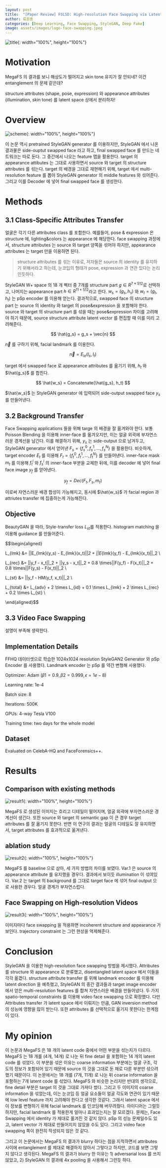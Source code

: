 ```yaml
---
layout: post
title:  "[Paper Review] FSLSD: High-resolution Face Swapping via Latent Semantics Disentanglement"
author: 류원종
categories: [Deep Learning, Face Swapping, StyleGAN, Deep Fake]
image: assets/images/logo-face-swapping.jpeg
---
```


![title](/assets/posts/face-swapping/FSLSD/title.PNG){: width="100%", height="100%"}<br>

# Motivation

MegaFS 의 결과를 보니 해상도가 떨어지고 skin tone 유지가 잘 안되네? 이건 entanglement 의 문제 같은데?

structure attributes (shape, pose, expression) 와 appearance attributes (illumination, skin tone) 를 latent space 상에서 분리하자!

# Overview

![scheme](/assets/posts/face-swapping/FSLSD/scheme.PNG){: width="100%", height="100%"}<br>

이 논문 역시 pretrained StyleGAN generator 를 이용하지만, StyleGAN 에서 나온 결과물은 side-ouptut swapped face 라고 하고, final swapped face 를 만드는 네트워크는 따로 둔다. 그 중간에서 나오는 feature 맵을 활용한다. target 의 appearance attibutes 는 그대로 사용하면서 source 와 target 의 structure attributes 를 섞는다. target 의 배경을 그대로 재현해기 위해, target 에서 multi-resolution feature 를 뽑아 StyleGAN generator 의 middle features 와 섞어준다. 그리고 이를 Decoder 에 넣어 final swapped face 를 생성한다. 

# Methods

## 3.1 Class-Specific Attributes Transfer
 
얼굴은 각기 다른 attributes class 를 포함한다. 예를들어, pose & expression 은 structure 에, lighting&colors 는 appearance 에 해당한다. 
face swapping 과정에서, structure attributes 는 source 와 target 양쪽을 섞어야 하지만, appearance attributes 는 target 만을 이용하면 된다. 

> structure attributes 를 섞는 이유로, 저자들은 source 의 identity 를 유지하기 위해서라고 하는데, 눈코입의 형태가 pose, expression 과 연관 있다는 논리인듯하다. 

StyleGAN W+ space 의 18 개 벡터 중 7개를 structure part $g \in R^{7\times512}$로 선택하고, 나머지는 appearance part $h \in R^{11\times512}$라고 한다. $w_s = (g_s, h_s)$ 와 $w_t = (g_t, h_t)$ 는 pSp encoder 를 이용해 얻는다. 결과적으로, swapped face 의 structure part 는 source 의 identity 와 target 의 pose&expression 을 포함해야 한다. source 와 target 의 structure part 를 섞을 때는 pose&expression 차이를 고려해야 하기 때문에, source structure attribute latent vector 를 편집할 때 이를 미리 고려해준다.

$$
\hat{g_s} = g_s + \vec{n}
$$

$\vec{n}$ 를 구하기 위해, facial landmark 를 이용한다. 

$$
\vec{n} = E_{le}(l_s, l_t)
$$

target 에서 swapped face 로 appearance attributes 를 옮기기 위해, $h_t$ 와 $\hat{g_s}$ 를 합친다.  

$$
\hat{w_s} = Concatenate(\hat{g_s}, h_t)
$$

$\hat{w_s}$ 는 StyleGAN generator 에 입력되어 side-output swapped face $y_s$ 를 만들어낸다.  


## 3.2  Background Transfer

Face Swapping applications 들을 위해 targe 의 배경을 잘 옮겨와야 한다. 
보통 Poisson Blending 을 이용해 inner-face 를 옮겨오지만, 이는 얼굴 외곽에 부자연스러운 경계선을 남긴다. 
이를 해결하기 위해, $y_s$ 는 side-output 으로 남겨두고, StyleGAN generator 에서 얻어낸 $F_s = \{f_s^0, f_s^1, ... , f_s^N\}$ 을 활용한다. 
비슷하게, target encoder $E_t$ 를 이용해 $F_t = \{f_t^0, f_t^1, ... , f_t^N\}$ 를 만들어낸다. 
inner-face mask $m_t$ 를 이용해 $f_t^i$ 와 $f_s^i$ 의 inner-face 부분을 교체한 뒤에, 이를 decoder 에 넣어 final face image $y_f$ 를 얻어낸다.

$$
y_f = Dec(F_t, F_s, m_t)
$$

이로써 자연스러운 배경 합성이 가능해지고, 동시에 $\hat{w_s}$ 가 facial region 과 attriutes transfer 에 집중하는게 가능해진다. 

## Objective

BeautyGAN 을 따라, Style-transfer loss $L_{st}$를 적용한다. histogram matching 을 이용해 guidance 를 만들어준다. 

$$\begin{aligned}


L_{lmk} &= ||E_{lmk}(y_s) - E_{lmk}(x_t)||_2 + ||E_{lmk}(y_f) - E_{lmk}(x_t)||_2 \\


L_{rec} &= ||y_f - x_t||_2 + ||y_s - x_t||_2 + 0.8 \times||F(y_f) - F(x_t)||_2 + 0.8 \times||F(y_s) - F(x_t)||_2 \\


L_{st} &= ||y_f - HM(y_f, x_t)||_2 \\


L_{total} &= L_{adv} + 2 \times L_{id} + 0.1 \times L_{lmk} + 2 \times L_{rec} + 0.2 \times L_{st} \\


\end{aligned}$$

## 3.3 Video Face Swapping

설명이 부족해 생략한다.

## Implementation Details 

FFHQ 데이터셋으로 학습한 1024x1024 resolution StyleGAN2 Generator 와 pSp Encoder 를 사용했다.
Landmark encoder 는 pSp 를 약간 변형해 사용했다. 

Optimizer: Adam $(\beta1=0.9, \beta2= 0.999, \epsilon=1e-8)$

Learning rate: 1e-4

Batch size: 8

Iterations: 500K

GPUs: 4-way Tesla V100 

Training time: two days for the whole model

## Dataset

Evaluated on CelebA-HQ and FaceForensics++.

# Results

## Comparison with existing methods

![result1](/assets/posts/face-swapping/FSLSD/result1.PNG){: width="100%", height="100%"}<br>

MegaFS 로 생성된 이미지는 흐리고 디테일이 떨어지며, 얼굴 외곽에 부자연스러운 경계선이 생긴다. 
또한 source 와 target 의 semantic gap 이 큰 경우 target attributes 를 잘 옮기지 못한다.
반면 이 연구의 결과는 얼굴의 디테일도 잘 유지하면서, target attributes 를 효과적으로 옮겨낸다. 

## ablation study

![result2](/assets/posts/face-swapping/FSLSD/result2.PNG){: width="100%", height="100%"}<br>

MegaFS 를 baseline 으로 삼아, 세 가지 방법의 차이를 보였다. Var.1 은 source 의 appearance attribute 를 유지했을 경우다. 결과에서 보이듯 illumination 이 섞여있다. Var.2 는 target 의 background 를 그대로 target face 에 섞어 final output 으로 사용한 경우다. 얼굴 경계가 부자연스럽다. 

## Face Swapping on High-resolution Videos

![result3](/assets/posts/face-swapping/FSLSD/result3.PNG){: width="100%", height="100%"}<br>

이미지마다 face swapping 을 적용하면 incoherent structure and appearance 가 보인다. 
trajectory constraint 는 그런 현상을 억제해준다. 

# Conclusion

StyleGAN 을 이용한 high-resolution face swapping 방법을 제시했다.
Attributes 를 structure 와 appearance 로 분류했고, disentangled latent space 에서 이들을 각각 옮겼다. 
structure attribute transfer 를 위해 landmark encoder 를 이용해 latent direction 을 예측했고,
StyleGAN 의 중간 결과들과 target image encoder 에서 얻은 multi-resolution features 를 합쳐 자연스러운 배경을 만들어냈다. 
두 가지 spatio-temporal constraints 를 이용해 video face swapping 으로 확장했다. 다만 Attributes transfer 가 latent space 에서 이뤄지는 만큼, GAN inversion method 의 성능에 영향을 많이 받는다. 또한 attributes 를 선택적으로 옮기지 못한다는 한계점이 있다. 

# My opinion

이 논문과 MegaFS 은 18 개의 latent code 중에서 어떤 부분을 섞는지가 다르다. MegaFS 는 18 개를 (4개, 14개) 로 나눈 뒤 fine detail 을 포함하는 14 개의 latent code 를 섞었다. 이 부분을 섞은 이유는 coarse information 부분에는 얼굴 구조, 각도의 정보가 포함되어 있기 때문에 source 의 것을 그대로 둔 채로 다른 부분만 섞으려 했기 때문이다. 이 논문에서는 18 개를 (7개, 11개) 로 나눈 뒤 coarse information 을 포함하는 7개 latent code 를 섞었다. MegaFS 와 비슷한 논리지만 반대의 생각으로, fine detail 부분은 target 의 것을 그대로 가져다 썼다. 그리고 두 이미지의 coarse information 을 섞었는데, 이는 눈코입 등 얼굴 요소들이 얼굴 각도와 연관이 있기 때문에 low level feature 까지 고려해야 한다고 생각한 것같다. 그래서 latent space 에서 이 정보를 변형하기 위해 facial landmark 를 인코딩해 버무려줬다. 아이디어는 그럴듯 하지만, facial landmark 를 적용한게 얼마나 효과있는지는 잘 모르겠다. 문제는, Face Swapping 에서 identity 가 제대로 옮겨진 것 같지 않다. pSp 의 성능 문제일수도 있고, latent vector 가 제대로 만들어지지 않았을 수도 있다. 그리고 video face swapping 쪽이 완전히 작성되지 않은 것 같다.


그리고 이 논문에서는 MegaFS 의 결과가 blurry 하다는 점을 지적하면서 attributes 사이에 entanglement 를 제대로 해결하지 않아서 그렇다고 하지만, 코드를 보면 그렇지 않다고 생각된다. MegaFS 의 결과가 blurry 한 이유는 1) adversarial loss 를 쓰지 않았고, 2) StyleGAN 의 결과에 4x pooling 을 사용해서 그런듯 하다.